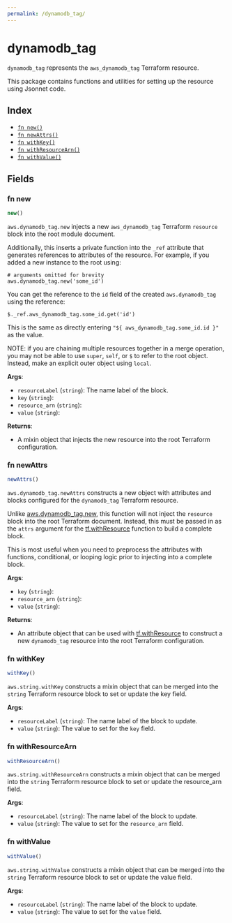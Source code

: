 ```yaml
---
permalink: /dynamodb_tag/
---
```


# dynamodb_tag

`dynamodb_tag` represents the `aws_dynamodb_tag` Terraform resource.



This package contains functions and utilities for setting up the resource using Jsonnet code.


## Index

* [`fn new()`](#fn-new)
* [`fn newAttrs()`](#fn-newattrs)
* [`fn withKey()`](#fn-withkey)
* [`fn withResourceArn()`](#fn-withresourcearn)
* [`fn withValue()`](#fn-withvalue)

## Fields

### fn new

```ts
new()
```


`aws.dynamodb_tag.new` injects a new `aws_dynamodb_tag` Terraform `resource`
block into the root module document.

Additionally, this inserts a private function into the `_ref` attribute that generates references to attributes of the
resource. For example, if you added a new instance to the root using:

    # arguments omitted for brevity
    aws.dynamodb_tag.new('some_id')

You can get the reference to the `id` field of the created `aws.dynamodb_tag` using the reference:

    $._ref.aws_dynamodb_tag.some_id.get('id')

This is the same as directly entering `"${ aws_dynamodb_tag.some_id.id }"` as the value.

NOTE: if you are chaining multiple resources together in a merge operation, you may not be able to use `super`, `self`,
or `$` to refer to the root object. Instead, make an explicit outer object using `local`.

**Args**:
  - `resourceLabel` (`string`): The name label of the block.
  - `key` (`string`): 
  - `resource_arn` (`string`): 
  - `value` (`string`): 

**Returns**:
- A mixin object that injects the new resource into the root Terraform configuration.


### fn newAttrs

```ts
newAttrs()
```


`aws.dynamodb_tag.newAttrs` constructs a new object with attributes and blocks configured for the `dynamodb_tag`
Terraform resource.

Unlike [aws.dynamodb_tag.new](#fn-dynamodbtagnew), this function will not inject the `resource`
block into the root Terraform document. Instead, this must be passed in as the `attrs` argument for the
[tf.withResource](https://github.com/tf-libsonnet/core/tree/main/docs#fn-withresource) function to build a complete block.

This is most useful when you need to preprocess the attributes with functions, conditional, or looping logic prior to
injecting into a complete block.

**Args**:
  - `key` (`string`): 
  - `resource_arn` (`string`): 
  - `value` (`string`): 

**Returns**:
  - An attribute object that can be used with [tf.withResource](https://github.com/tf-libsonnet/core/tree/main/docs#fn-withresource) to construct a new `dynamodb_tag` resource into the root Terraform configuration.


### fn withKey

```ts
withKey()
```

`aws.string.withKey` constructs a mixin object that can be merged into the `string`
Terraform resource block to set or update the key field.



**Args**:
  - `resourceLabel` (`string`): The name label of the block to update.
  - `value` (`string`): The value to set for the `key` field.


### fn withResourceArn

```ts
withResourceArn()
```

`aws.string.withResourceArn` constructs a mixin object that can be merged into the `string`
Terraform resource block to set or update the resource_arn field.



**Args**:
  - `resourceLabel` (`string`): The name label of the block to update.
  - `value` (`string`): The value to set for the `resource_arn` field.


### fn withValue

```ts
withValue()
```

`aws.string.withValue` constructs a mixin object that can be merged into the `string`
Terraform resource block to set or update the value field.



**Args**:
  - `resourceLabel` (`string`): The name label of the block to update.
  - `value` (`string`): The value to set for the `value` field.
